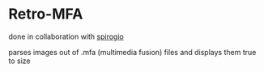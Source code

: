 # Retro-MFA
done in collaboration with [spirogio](https://github.com/spirogio)

parses images out of .mfa (multimedia fusion) files and displays them true to size
